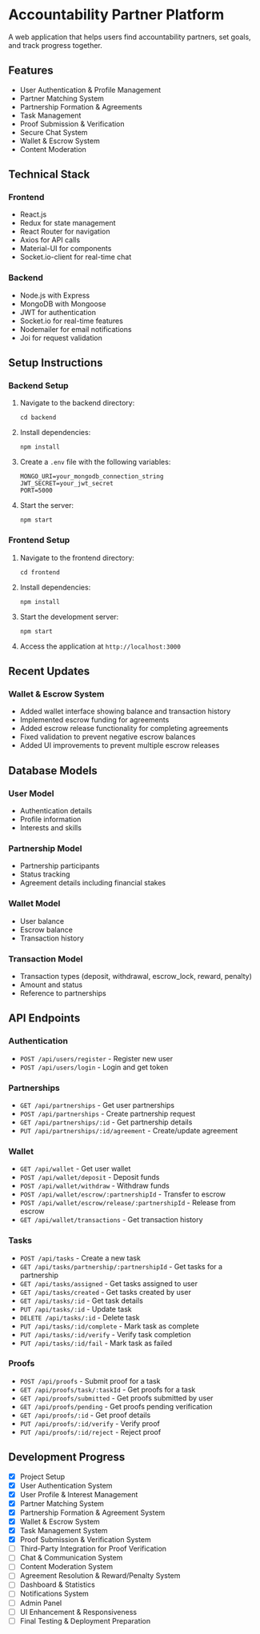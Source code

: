 # Accountability Partner Platform

A web application that helps users find accountability partners, set goals, and track progress together.

## Features

- User Authentication & Profile Management
- Partner Matching System
- Partnership Formation & Agreements
- Task Management
- Proof Submission & Verification
- Secure Chat System
- Wallet & Escrow System
- Content Moderation

## Technical Stack

### Frontend
- React.js
- Redux for state management
- React Router for navigation
- Axios for API calls
- Material-UI for components
- Socket.io-client for real-time chat

### Backend
- Node.js with Express
- MongoDB with Mongoose
- JWT for authentication
- Socket.io for real-time features
- Nodemailer for email notifications
- Joi for request validation

## Setup Instructions

### Backend Setup
1. Navigate to the backend directory:
   ```
   cd backend
   ```
2. Install dependencies:
   ```
   npm install
   ```
3. Create a `.env` file with the following variables:
   ```
   MONGO_URI=your_mongodb_connection_string
   JWT_SECRET=your_jwt_secret
   PORT=5000
   ```
4. Start the server:
   ```
   npm start
   ```

### Frontend Setup
1. Navigate to the frontend directory:
   ```
   cd frontend
   ```
2. Install dependencies:
   ```
   npm install
   ```
3. Start the development server:
   ```
   npm start
   ```
4. Access the application at `http://localhost:3000`

## Recent Updates

### Wallet & Escrow System
- Added wallet interface showing balance and transaction history
- Implemented escrow funding for agreements
- Added escrow release functionality for completing agreements
- Fixed validation to prevent negative escrow balances
- Added UI improvements to prevent multiple escrow releases

## Database Models

### User Model
- Authentication details
- Profile information
- Interests and skills

### Partnership Model
- Partnership participants
- Status tracking
- Agreement details including financial stakes

### Wallet Model
- User balance
- Escrow balance
- Transaction history

### Transaction Model
- Transaction types (deposit, withdrawal, escrow_lock, reward, penalty)
- Amount and status
- Reference to partnerships

## API Endpoints

### Authentication
- `POST /api/users/register` - Register new user
- `POST /api/users/login` - Login and get token

### Partnerships
- `GET /api/partnerships` - Get user partnerships
- `POST /api/partnerships` - Create partnership request
- `GET /api/partnerships/:id` - Get partnership details
- `PUT /api/partnerships/:id/agreement` - Create/update agreement

### Wallet
- `GET /api/wallet` - Get user wallet
- `POST /api/wallet/deposit` - Deposit funds
- `POST /api/wallet/withdraw` - Withdraw funds
- `POST /api/wallet/escrow/:partnershipId` - Transfer to escrow
- `POST /api/wallet/escrow/release/:partnershipId` - Release from escrow
- `GET /api/wallet/transactions` - Get transaction history

### Tasks
- `POST /api/tasks` - Create a new task
- `GET /api/tasks/partnership/:partnershipId` - Get tasks for a partnership
- `GET /api/tasks/assigned` - Get tasks assigned to user
- `GET /api/tasks/created` - Get tasks created by user
- `GET /api/tasks/:id` - Get task details
- `PUT /api/tasks/:id` - Update task
- `DELETE /api/tasks/:id` - Delete task
- `PUT /api/tasks/:id/complete` - Mark task as complete
- `PUT /api/tasks/:id/verify` - Verify task completion
- `PUT /api/tasks/:id/fail` - Mark task as failed

### Proofs
- `POST /api/proofs` - Submit proof for a task
- `GET /api/proofs/task/:taskId` - Get proofs for a task
- `GET /api/proofs/submitted` - Get proofs submitted by user
- `GET /api/proofs/pending` - Get proofs pending verification
- `GET /api/proofs/:id` - Get proof details
- `PUT /api/proofs/:id/verify` - Verify proof
- `PUT /api/proofs/:id/reject` - Reject proof

## Development Progress

- [x] Project Setup
- [x] User Authentication System
- [x] User Profile & Interest Management
- [x] Partner Matching System
- [x] Partnership Formation & Agreement System
- [x] Wallet & Escrow System
- [x] Task Management System
- [x] Proof Submission & Verification System
- [ ] Third-Party Integration for Proof Verification
- [ ] Chat & Communication System
- [ ] Content Moderation System
- [ ] Agreement Resolution & Reward/Penalty System
- [ ] Dashboard & Statistics
- [ ] Notifications System
- [ ] Admin Panel
- [ ] UI Enhancement & Responsiveness
- [ ] Final Testing & Deployment Preparation
